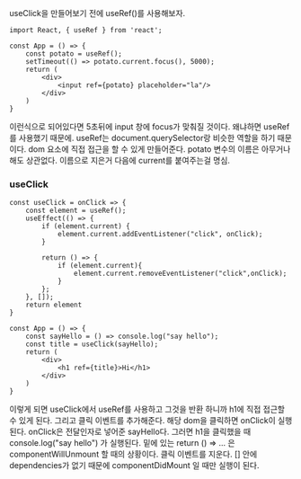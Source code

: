 useClick을 만들어보기 전에 
useRef()를 사용해보자.

    import React, { useRef } from 'react';
    
    const App = () => {
        const potato = useRef();
        setTimeout(() => potato.current.focus(), 5000);
        return (
            <div>
                <input ref={potato} placeholder="la"/>
            </div>
        )
    }

이런식으로 되어있다면 5초뒤에 input 창에 focus가 맞춰질 것이다.
왜냐하면 useRef를 사용했기 때문에. useRef는 document.querySelector랑 비슷한 역할을 하기 때문이다. 
dom 요소에 직접 접근을 할 수 있게 만들어준다. potato 변수의 이름은 아무거나 해도 상관없다. 이름으로 지은거 다음에 current를 붙여주는걸 명심.


### useClick 

    const useClick = onClick => {
        const element = useRef();
        useEffect(() => {
            if (element.current) {
                element.current.addEventListener("click", onClick);
            }

            return () => {
                if (element.current){
                    element.current.removeEventListener("click",onClick);
                }
            };
        }, []);
        return element
    }

    const App = () => {
        const sayHello = () => console.log("say hello");
        const title = useClick(sayHello);
        return (
            <div>
                <h1 ref={title}>Hi</h1>
            </div>
        )
    }

이렇게 되면 useClick에서 useRef를 사용하고 그것을 반환 하니까 h1에 직접 접근할 수 있게 된다. 그리고 클릭 이벤트를 추가해준다. 해당 dom을 클릭하면 onClick이 실행된다. onClick은 전달인자로 넣어준 sayHello다. 그러면 h1을 클릭했을 때 console.log("say hello") 가 실행된다.
밑에 있는 return () => ... 은 componentWillUnmount 할 때의 상황이다. 클릭 이벤트를 지운다.
[] 안에 dependencies가 없기 때문에 componentDidMount 일 때만 실행이 된다. 
